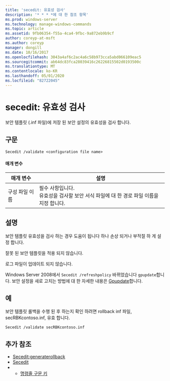 ```yaml
---
title: 'secedit: 유효성 검사'
description: '* * * *에 대 한 참조 항목'
ms.prod: windows-server
ms.technology: manage-windows-commands
ms.topic: article
ms.assetid: 9fb06354-f55a-4ca4-9fbc-9a872eb9b9cf
author: coreyp-at-msft
ms.author: coreyp
manager: dongill
ms.date: 10/16/2017
ms.openlocfilehash: 3043a4af6c2ac4a6c58b973cca5abd066109eac5
ms.sourcegitcommit: ab64dc83fca28039416c26226815502d0193500c
ms.translationtype: MT
ms.contentlocale: ko-KR
ms.lasthandoff: 05/01/2020
ms.locfileid: "82722045"
---
```

# <a name="seceditvalidate"></a>secedit: 유효성 검사



보안 템플릿 (.inf 파일)에 저장 된 보안 설정의 유효성을 검사 합니다.

## <a name="syntax"></a>구문

```
Secedit /validate <configuration file name>  

```

#### <a name="parameters"></a>매개 변수

|매개 변수|설명|
|---------|-----------|
|구성 파일 이름|필수 사항입니다.</br>유효성을 검사할 보안 서식 파일에 대 한 경로 파일 이름을 지정 합니다.|

## <a name="remarks"></a>설명

보안 템플릿 유효성을 검사 하는 경우 도움이 됩니다 하나 손상 되거나 부적절 하 게 설정 합니다.

잘못 된 보안 템플릿을 적용 되지 않습니다.

로그 파일이 업데이트 되지 않습니다.

Windows Server 2008에서 `Secedit /refreshpolicy` 바뀌었습니다 `gpupdate`합니다. 보안 설정을 새로 고치는 방법에 대 한 자세한 내용은 [Gpupdate](gpupdate.md)합니다.

## <a name="examples"></a>예

보안 템플릿 롤백을 수행 된 후 하는지 확인 하려면 rollback inf 파일, secRBKcontoso.inf, 유효 합니다.
```
Secedit /validate secRBKcontoso.inf
```

## <a name="additional-references"></a>추가 참조

-   [Secedit:generaterollback](secedit-generaterollback.md)
-   [Secedit](secedit.md)
-   - [명령줄 구문 키](command-line-syntax-key.md)